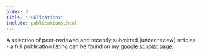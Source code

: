 ```yaml
---
order: 3
title: "Publications"
include: publications.html
---
```

A selection of peer-reviewed and recently submitted (under review) articles - a full publication listing can be found on my [google scholar page](https://scholar.google.com/citations?user=H4FO61sAAAAJ&hl=en).
